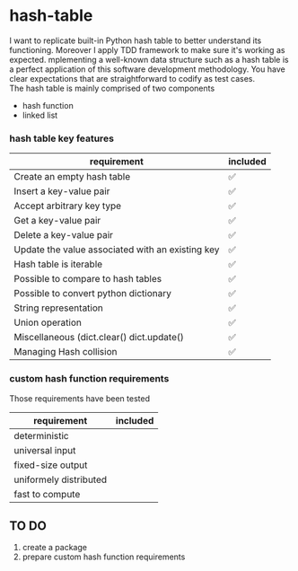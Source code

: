 # hash-table
I want to replicate built-in Python hash table to better understand its functioning. Moreover I apply TDD framework to make sure it's working as expected. mplementing a well-known data structure such as a hash table is a perfect application of this software development methodology. You have clear expectations that are straightforward to codify as test cases.  
The hash table is mainly comprised of two components
- hash function
- linked list

### hash table key features

| requirement                                      | included |  
|--------------------------------------------------|----------|
| Create an empty hash table                       | ✅        |
| Insert a key-value pair                          | ✅        | 
| Accept arbitrary key type                        | ✅        |
| Get a key-value pair                             | ✅         |
| Delete a key-value pair                          |     ✅     |
| Update the value associated with an existing key |     ✅     |
| Hash table is iterable                           |   ✅       |
| Possible to compare to hash tables               |     ✅     |
| Possible to convert python dictionary            | ✅         |
| String representation                            | ✅         |
| Union operation                                  | ✅         |
| Miscellaneous (dict.clear() dict.update()        | ✅         |
| Managing Hash collision                          | ✅         |


### custom hash function requirements

Those requirements have been tested

| requirement             | included |  
|-------------------------|----------|
| deterministic           |          |
| universal input         |          | 
| fixed-size output       |          |
| uniformely distributed  |          |
| fast to compute         |          |




## TO DO

1. create a package
3. prepare custom hash function requirements